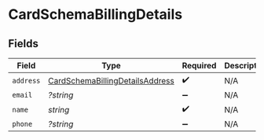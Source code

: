 # CardSchemaBillingDetails


## Fields

| Field                                                                                     | Type                                                                                      | Required                                                                                  | Description                                                                               |
| ----------------------------------------------------------------------------------------- | ----------------------------------------------------------------------------------------- | ----------------------------------------------------------------------------------------- | ----------------------------------------------------------------------------------------- |
| `address`                                                                                 | [CardSchemaBillingDetailsAddress](../../models/shared/CardSchemaBillingDetailsAddress.md) | :heavy_check_mark:                                                                        | N/A                                                                                       |
| `email`                                                                                   | *?string*                                                                                 | :heavy_minus_sign:                                                                        | N/A                                                                                       |
| `name`                                                                                    | *string*                                                                                  | :heavy_check_mark:                                                                        | N/A                                                                                       |
| `phone`                                                                                   | *?string*                                                                                 | :heavy_minus_sign:                                                                        | N/A                                                                                       |